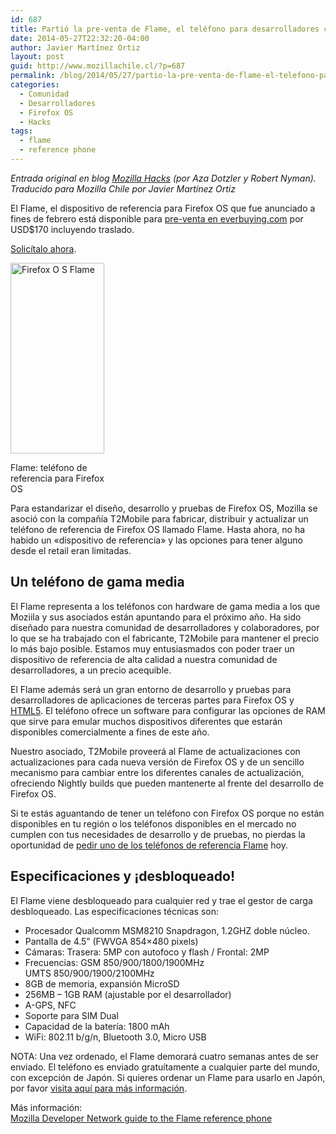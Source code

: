 ```yaml
---
id: 687
title: Partió la pre-venta de Flame, el teléfono para desarrolladores con Firefox OS
date: 2014-05-27T22:32:20-04:00
author: Javier Martínez Ortiz
layout: post
guid: http://www.mozillachile.cl/?p=687
permalink: /blog/2014/05/27/partio-la-pre-venta-de-flame-el-telefono-para-desarrolladores-con-firefox-os/
categories:
  - Comunidad
  - Desarrolladores
  - Firefox OS
  - Hacks
tags:
  - flame
  - reference phone
---
```

_Entrada original en blog <a href="https://hacks.mozilla.org/2014/05/flame-firefox-os-developer-phone/" target="_blank">Mozilla Hacks</a> (por Aza Dotzler y Robert Nyman). Traducido para Mozilla Chile por Javier Martínez Ortiz_

El Flame, el dispositivo de referencia para Firefox OS que fue anunciado a fines de febrero está disponible para [pre-venta en everbuying.com](http://www.everbuying.com/product549652.html) por USD$170 incluyendo traslado.

[Solicítalo ahora](http://www.everbuying.com/product549652.html).

<!--more-->

<div style="width: 160px" class="wp-caption alignright">
  <img src="http://image.e.mozilla.org/lib/fe9915707361037e75/m/2/Firefox-OS-Flame-Reference-Device-small.png" alt="Firefox O S Flame" width="150" height="305" />
  
  <p class="wp-caption-text">
    Flame: teléfono de referencia para Firefox OS
  </p>
</div>

Para estandarizar el diseño, desarrollo y pruebas de Firefox OS, Mozilla se asoció con la compañía T2Mobile para fabricar, distribuir y actualizar un teléfono de referencia de Firefox OS llamado Flame. Hasta ahora, no ha habido un «dispositivo de referencia» y las opciones para tener alguno desde el retail eran limitadas.

## Un teléfono de gama media

El Flame representa a los teléfonos con hardware de gama media a los que Moziila y sus asociados están apuntando para el próximo año. Ha sido diseñado para nuestra comunidad de desarrolladores y colaboradores, por lo que se ha trabajado con el fabricante, T2Mobile para mantener el precio lo más bajo posible. Estamos muy entusiasmados con poder traer un dispositivo de referencia de alta calidad a nuestra comunidad de desarrolladores, a un precio acequible.

El Flame además será un gran entorno de desarrollo y pruebas para desarrolladores de aplicaciones de terceras partes para Firefox OS y [HTML5](https://developer.mozilla.org/en/html/html5 "HTML5"). El teléfono ofrece un software para configurar las opciones de RAM que sirve para emular muchos dispositivos diferentes que estarán disponibles comercialmente a fines de este año.

Nuestro asociado, T2Mobile proveerá al Flame de actualizaciones con actualizaciones para cada nueva versión de Firefox OS y de un sencillo mecanismo para cambiar entre los diferentes canales de actualización, ofreciendo Nightly builds que pueden mantenerte al frente del desarrollo de Firefox OS.

Si te estás aguantando de tener un teléfono con Firefox OS porque no están disponibles en tu región o los teléfonos disponibles en el mercado no cumplen con tus necesidades de desarrollo y de pruebas, no pierdas la oportunidad de [pedir uno de los teléfonos de referencia Flame](http://www.everbuying.com/product549652.html) hoy.

## Especificaciones y ¡desbloqueado!

El Flame viene desbloqueado para cualquier red y trae el gestor de carga desbloqueado. Las especificaciones técnicas son:

  * Procesador Qualcomm MSM8210 Snapdragon, 1.2GHZ doble núcleo.
  * Pantalla de 4.5” (FWVGA 854×480 pixels)
  * Cámaras: Trasera: 5MP con autofoco y flash / Frontal: 2MP
  * Frecuencias: GSM 850/900/1800/1900MHz  
    UMTS 850/900/1900/2100MHz
  * 8GB de memoria, expansión MicroSD
  * 256MB – 1GB RAM (ajustable por el desarrollador)
  * A-GPS, NFC
  * Soporte para SIM Dual
  * Capacidad de la batería: 1800 mAh
  * WiFi: 802.11 b/g/n, Bluetooth 3.0, Micro USB

NOTA: Una vez ordenado, el Flame demorará cuatro semanas antes de ser enviado. El teléfono es enviado gratuítamente a cualquier parte del mundo, con excepción de Japón. Si quieres ordenar un Flame para usarlo en Japón, por favor [visita aquí para más información](http://www.mozilla.jp/firefox/os/devices/flame/).

Más información:  
[Mozilla Developer Network guide to the Flame reference phone](https://developer.mozilla.org/en-US/Firefox_OS/Developer_phone_guide/Flame)